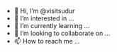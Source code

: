 - 👋 Hi, I’m @visitsudur
- 👀 I’m interested in ...
- 🌱 I’m currently learning ...
- 💞️ I’m looking to collaborate on ...
- 📫 How to reach me ...

<!---
visitsudur/visitsudur is a ✨ special ✨ repository because its `README.md` (this file) appears on your GitHub profile.
You can click the Preview link to take a look at your changes.
--->
